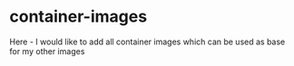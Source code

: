 # container-images
Here - I would like to add all container images which can be used as base for my other images 
